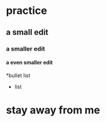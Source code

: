 # practice
## a small edit
### a smaller edit 
#### a even smaller edit 
*bullet list 
  - list 
  
# stay away from me
